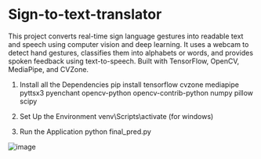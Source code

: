 # Sign-to-text-translator
This project converts real-time sign language gestures into readable text and speech using computer vision and deep learning. It uses a webcam to detect hand gestures, classifies them into alphabets or words, and provides spoken feedback using text-to-speech. Built with TensorFlow, OpenCV, MediaPipe, and CVZone.
1. Install all the Dependencies
pip install tensorflow cvzone mediapipe pyttsx3 pyenchant opencv-python opencv-contrib-python numpy pillow scipy

3. Set Up the Environment
venv\Scripts\activate (for windows)

4. Run the Application
python final_pred.py

![image](https://github.com/user-attachments/assets/809e7178-0535-4186-9eba-d4b02bdbfbe2)
